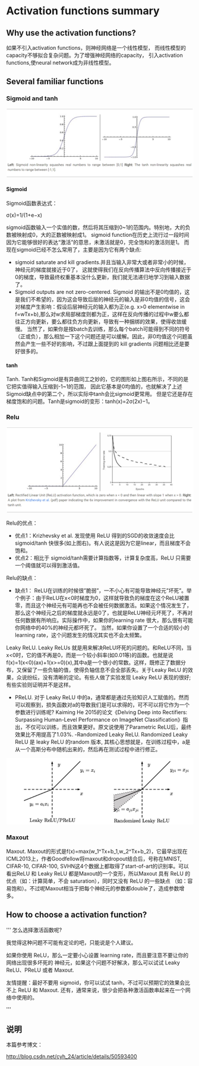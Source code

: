 # Activation functions summary
## Why use the activation functions?
如果不引入activation functions，则神经网络是一个线性模型，
而线性模型的capacity不够拟合复杂问题。为了增强神经网络的capacity，
引入activation functions,使neural network成为非线性模型。
## Several familiar functions
### Sigmoid and tanh
![](https://github.com/bobkentt/deep-learning-note/blob/master/pic/20160305203022044.jpg)
#### Sigmoid
Sigmoid函数表达式：

σ(x)=1/(1+e−x)

sigmoid函数输入一个实值的数，然后将其压缩到0~1的范围内。特别地，大的负数被映射成0，大的正数被映射成1。
sigmoid function在历史上流行过一段时间因为它能够很好的表达“激活”的意思，未激活就是0，完全饱和的激活则是1。
而现在sigmoid已经不怎么常用了，主要是因为它有两个缺点:

* sigmoid saturate and kill gradients.并且当输入非常大或者非常小的时候，神经元的梯度就接近于0了，
这就使得我们在反向传播算法中反向传播接近于0的梯度，导致最终权重基本没什么更新，我们就无法递归地学习到输入数据了。
* Sigmoid outputs are not zero-centered. Sigmoid 的输出不是0均值的，这是我们不希望的，因为这会导致后层的神经元的输入是非0均值的信号，这会对梯度产生影响：假设后层神经元的输入都为正(e.g. x>0 elementwise in f=wTx+b),那么对w求局部梯度则都为正，这样在反向传播的过程中w要么都往正方向更新，要么都往负方向更新，导致有一种捆绑的效果，使得收敛缓慢。
当然了，如果你是按batch去训练，那么每个batch可能得到不同的符号（正或负），那么相加一下这个问题还是可以缓解。因此，非0均值这个问题虽然会产生一些不好的影响，不过跟上面提到的 kill gradients 问题相比还是要好很多的。

#### tanh
Tanh. Tanh和Sigmoid是有异曲同工之妙的，它的图形如上图右所示，不同的是它把实值得输入压缩到-1~1的范围，
因此它基本是0均值的，也就解决了上述Sigmoid缺点中的第二个，所以实际中tanh会比sigmoid更常用。
但是它还是存在梯度饱和的问题。Tanh是sigmoid的变形：tanh(x)=2σ(2x)−1。

### Relu
![](https://github.com/bobkentt/deep-learning-note/blob/master/pic/20160305203055644.jpg)

Relu的优点：

* 优点1：Krizhevsky et al. 发现使用 ReLU 得到的SGD的收敛速度会比 sigmoid/tanh 快很多(如上图右)。有人说这是因为它是linear，而且梯度不会饱和。
* 优点2：相比于 sigmoid/tanh需要计算指数等，计算复杂度高，ReLU 只需要一个阈值就可以得到激活值。

Relu的缺点：
* 缺点1： ReLU在训练的时候很”脆弱”，一不小心有可能导致神经元”坏死”。举个例子：由于ReLU在x<0时梯度为0，这样就导致负的梯度在这个ReLU被置零，而且这个神经元有可能再也不会被任何数据激活。如果这个情况发生了，那么这个神经元之后的梯度就永远是0了，也就是ReLU神经元坏死了，不再对任何数据有所响应。实际操作中，如果你的learning rate 很大，那么很有可能你网络中的40%的神经元都坏死了。 当然，如果你设置了一个合适的较小的learning rate，这个问题发生的情况其实也不会太频繁。

Leaky ReLU. Leaky ReLUs 就是用来解决ReLU坏死的问题的。和ReLU不同，当x<0时，它的值不再是0，而是一个较小斜率(如0.01等)的函数。也就是说f(x)=1(x<0)(ax)+1(x>=0)(x),其中a是一个很小的常数。这样，既修正了数据分布，又保留了一些负轴的值，使得负轴信息不会全部丢失。关于Leaky ReLU 的效果，众说纷纭，没有清晰的定论。有些人做了实验发现 Leaky ReLU 表现的很好;有些实验则证明并不是这样。


- PReLU. 对于 Leaky ReLU 中的a，通常都是通过先验知识人工赋值的。然而可以观察到，损失函数对a的导数我们是可以求得的，可不可以将它作为一个参数进行训练呢? Kaiming He 2015的论文《Delving Deep into Rectifiers: Surpassing Human-Level Performance on ImageNet Classification》指出，不仅可以训练，而且效果更好。原文说使用了Parametric ReLU后，最终效果比不用提高了1.03%.
-Randomized Leaky ReLU. Randomized Leaky ReLU 是 leaky ReLU 的random 版本, 其核心思想就是，在训练过程中，a是从一个高斯分布中随机出来的，然后再在测试过程中进行修正。


![](https://github.com/bobkentt/deep-learning-note/blob/master/pic/20160305203318889.jpg)

### Maxout
Maxout. Maxout的形式是f(x)=max(w_1^Tx+b_1,w_2^Tx+b_2)，它最早出现在ICML2013上，作者Goodfellow将maxout和dropout结合后，号称在MNIST, CIFAR-10, CIFAR-100, SVHN这4个数据上都取得了start-of-art的识别率。可以看出ReLU 和 Leaky ReLU 都是Maxout的一个变形，所以Maxout 具有 ReLU 的优点（如：计算简单，不会 saturation），同时又没有 ReLU 的一些缺点 （如：容易饱和）。不过呢Maxout相当于把每个神经元的参数都double了，造成参数增多。

## How to choose a activation function?
'''
怎么选择激活函数呢?

我觉得这种问题不可能有定论的吧，只能说是个人建议。

如果你使用 ReLU，那么一定要小心设置 learning rate，而且要注意不要让你的网络出现很多坏死的 神经元，如果这个问题不好解决，那么可以试试 Leaky ReLU、PReLU 或者 Maxout.

友情提醒：最好不要用 sigmoid，你可以试试 tanh，不过可以预期它的效果会比不上 ReLU 和 Maxout.
还有，通常来说，很少会把各种激活函数串起来在一个网络中使用的。

'''

## 说明
本篇参考博文：

http://blog.csdn.net/cyh_24/article/details/50593400
